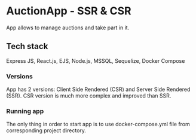 # AuctionApp - SSR & CSR

App allows to manage auctions and take part in it.

## Tech stack

Express JS, React.js, EJS, Node.js, MSSQL, Sequelize, Docker Compose

### Versions

App has 2 versions: Client Side Rendered (CSR) and Server Side Rendered (SSR). CSR version is much more complex and improved than SSR.

### Running app

The only thing in order to start app is to use docker-compose.yml file from corresponding project directory.
